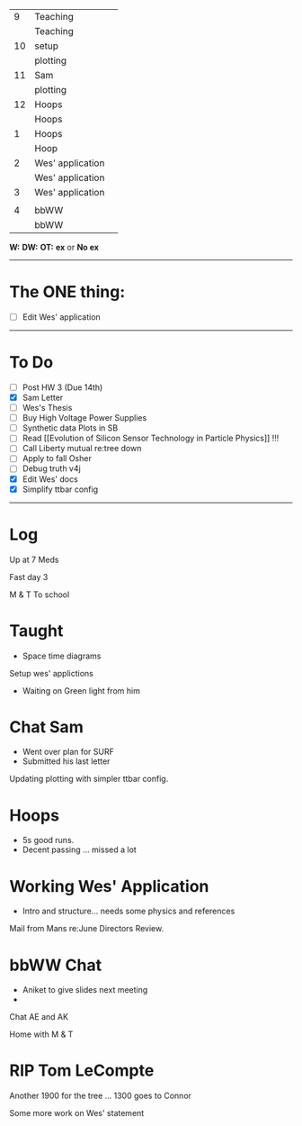 
|     |                  |     |
| --- | ---------------- | --- |
| 9   | Teaching         |     |
|     | Teaching         |     |
| 10  | setup            |     |
|     | plotting         |     |
| 11  | Sam              |     |
|     | plotting         |     |
| 12  | Hoops            |     |
|     | Hoops            |     |
| 1   | Hoops            |     |
|     | Hoop             |     |
| 2   | Wes' application |     |
|     | Wes' application |     |
| 3   | Wes' application |     |
|     |                  |     |
| 4   | bbWW             |     |
|     | bbWW             |     |

**W:**
**DW:**
**OT:**
**ex** or **No ex**

---
# The ONE thing: 
- [ ] Edit Wes' application

---
# To Do

- [ ] Post HW 3 (Due 14th)
- [x] Sam Letter 
- [ ] Wes's Thesis
- [ ] Buy High Voltage Power Supplies
- [ ]  Synthetic data Plots in SB 
- [ ] Read [[Evolution of Silicon Sensor Technology in Particle Physics]] !!!
- [ ] Call Liberty mutual re:tree down
- [ ]  Apply to fall Osher
- [ ] Debug truth v4j
- [x] Edit Wes' docs
- [x] Simplify ttbar config

---

# Log

Up at 7 Meds 

Fast day 3

M & T To school

# Taught
- Space time diagrams

Setup wes' applictions
- Waiting on Green light from him

# Chat Sam
- Went over plan for SURF
- Submitted his last letter

Updating plotting with simpler ttbar config. 

# Hoops 
- 5s good runs. 
- Decent passing ... missed a lot

# Working Wes' Application
- Intro and structure... needs some physics and references

Mail from Mans re:June Directors Review.

# bbWW Chat
- Aniket to give slides next meeting
- 

Chat AE and AK

Home with M & T 

# RIP Tom LeCompte 

Another 1900 for the tree ... 1300 goes to Connor

Some more work on Wes' statement